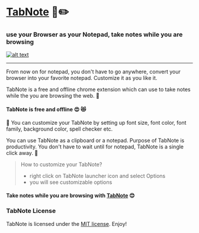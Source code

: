 # [TabNote](https://tabnote.co) 📄✏️

### use your Browser as your Notepad, take notes while you are browsing

[![alt text](https://github.com/devrolabs/TabNote/blob/master/images/ChromeWebStore_Badge.png "TabNote")](https://chrome.google.com/webstore/detail/tabnote/geahanokafgmnleflfpekpmnkceehifk?hl=en)

---

From now on for notepad, you don't have to go anywhere, convert your browser into your favorite notepad. Customize it as you like it.

TabNote is a free and offline chrome extension which can use to take notes while the you are browsing the web. 🤗
 
#### TabNote is **free** and **offline** 😍 😻

🤖 You can customize your TabNote by setting up font size, font color, font family, background color, spell checker etc.

You can use TabNote as a clipboard or a notepad. Purpose of TabNote is productivity. You don't have to wait until for notepad, TabNote is a single click away. 👼


> How to customize your TabNote?
> - right click on TabNote launcher icon and select Options
> - you will see customizable options


#### Take notes while you are browsing with [TabNote](https://tabnote.co) 😊

### TabNote License
TabNote is licensed under the [MIT license](https://opensource.org/licenses/MIT). Enjoy!
